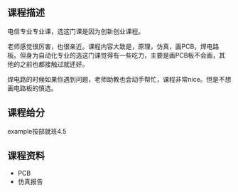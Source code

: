 ## 课程描述
电信专业专业课，选这门课是因为创新创业课程。

老师感觉很厉害，也很亲近。课程内容大致是，原理，仿真，画PCB，焊电路板。但身为自动化专业的选这门课觉得有一些吃力，主要是画PCB板不会画，其他的之前也都接触过就还好。

焊电路的时候如果你遇到问题，老师助教也会动手帮忙，课程非常nice。但是不想画电路板的慎选。

## 课程给分

example按部就班4.5

## 课程资料
- PCB
- 仿真报告
